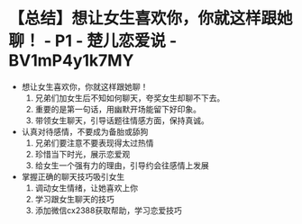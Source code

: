 # 【总结】想让女生喜欢你，你就这样跟她聊！ - P1 - 楚儿恋爱说 - BV1mP4y1k7MY

-   想让女生喜欢你，你就这样跟她聊！
    1.  兄弟们加女生后不知如何聊天，夸奖女生却聊不下去。
    2.  重要的是第一句话，用幽默开场能留下好印象。
    3.  带领女生聊天，引导话题往情感方面，保持真诚。
-   认真对待感情，不要成为备胎或舔狗
    1.  兄弟们要注意不要表现得太过热情
    2.  珍惜当下时光，展示恋爱观
    3.  给女生一个强有力的理由，引导约会往感情上发展
-   掌握正确的聊天技巧吸引女生
    1.  调动女生情绪，让她喜欢上你
    2.  学习跟女生聊天的技巧
    3.  添加微信cx2388获取帮助，学习恋爱技巧